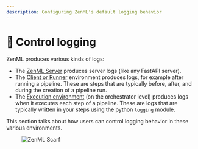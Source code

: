 ```yaml
---
description: Configuring ZenML's default logging behavior
---
```


# 🌲 Control logging

ZenML produces various kinds of logs:

* The [ZenML Server](../../getting-started/deploying-zenml/) produces server logs (like any FastAPI server).
* The [Client or Runner](../configure-python-environments/#client-environment-or-the-runner-environment) environment produces logs, for example after running a pipeline. These are steps that are typically before, after, and during the creation of a pipeline run.
* The [Execution environment](../configure-python-environments/#execution-environments) (on the orchestrator level) produces logs when it executes each step of a pipeline. These are logs that are typically written in your steps using the python `logging` module.

This section talks about how users can control logging behavior in these various environments.

<figure><img src="https://static.scarf.sh/a.png?x-pxid=f0b4f458-0a54-4fcd-aa95-d5ee424815bc" alt="ZenML Scarf"><figcaption></figcaption></figure>
